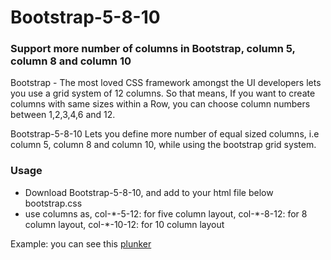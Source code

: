 # Bootstrap-5-8-10
<h3>Support more  number of columns in Bootstrap, column 5, column 8 and column 10</h3>

Bootstrap - The most loved CSS framework amongst the UI developers lets you use a grid system of 12 columns. So that means, If you want to create columns with same sizes within a Row,  you can choose column numbers between 1,2,3,4,6 and 12.

Bootstrap-5-8-10 Lets you define more  number of equal sized  columns, i.e column 5, column 8 and column 10, while using the bootstrap grid system.

<h3>Usage</h3>
<ul>
<li>Download Bootstrap-5-8-10, and add to your html file below bootstrap.css</li>
<li>use columns as, col-*-5-12: for five column layout, col-*-8-12: for 8 column layout, col-*-10-12: for 10 column layout</li>
</ul>





Example: you can see this <a href='http://plnkr.co/edit/p7oGgcfZSqJrK5T9nrI7?p=preview'>plunker</a> 
